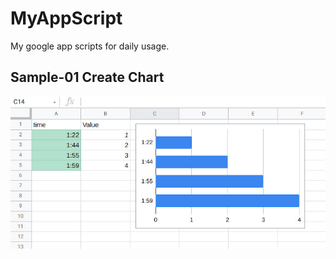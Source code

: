 # MyAppScript

My google app scripts for daily usage.

## Sample-01 Create Chart

![Sample-01 Create chart image 01](img/sample-01-image-01.jpg)
